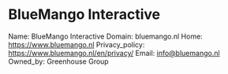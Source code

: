 
# BlueMango Interactive

Name: BlueMango Interactive
Domain: bluemango.nl
Home: https://www.bluemango.nl
Privacy_policy: https://www.bluemango.nl/en/privacy/
Email: info@bluemango.nl
Owned_by: Greenhouse Group
